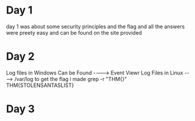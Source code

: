 # Day 1 
day 1 was about some security principles and the flag and all the answers were preety easy and can be found on the site provided
# Day 2
Log files in Windows Can be Found ----> Event Viewr
Log Files in Linux ----> /var/log
to get the flag i made grep -r "THM{}"
THM{STOLENSANTASLIST}
# Day 3
